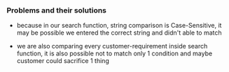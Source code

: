 
### Problems and their solutions
- because in our search function, string comparison is Case-Sensitive, it may be possible
we entered the correct string and didn't able to match

- we are also comparing every customer-requirement inside search function,
it is also possible not to match only 1 condition and maybe customer could 
sacrifice 1 thing